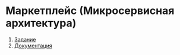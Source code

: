 # Маркетплейс (Микросервисная архитектура) 

1. [Задание](docs/requirements.md)
2. [Документация](docs/contracts.md)